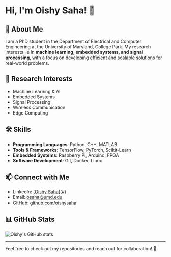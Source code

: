 # Hi, I'm Oishy Saha! 👋

## 🔬 About Me
I am a PhD student in the Department of Electrical and Computer Engineering at the University of Maryland, College Park. My research interests lie in **machine learning, embedded systems, and signal processing**, with a focus on developing efficient and scalable solutions for real-world problems.

## 🚀 Research Interests
- Machine Learning & AI
- Embedded Systems
- Signal Processing
- Wireless Communication
- Edge Computing

## 🛠️ Skills
- **Programming Languages**: Python, C++, MATLAB
- **Tools & Frameworks**: TensorFlow, PyTorch, Scikit-Learn
- **Embedded Systems**: Raspberry Pi, Arduino, FPGA
- **Software Development**: Git, Docker, Linux

## 📫 Connect with Me
- LinkedIn: [[Oishy Saha](https://www.linkedin.com/in/oishy-saha-18391a164/)](#)
- Email: [osaha@umd.edu](mailto:osaha@umd.edu)
- GitHub: [github.com/oishysaha](#)

## 📊 GitHub Stats
![Oishy's GitHub stats](https://github-readme-stats.vercel.app/api?username=oishysaha&show_icons=true&theme=radical)

---
Feel free to check out my repositories and reach out for collaboration! 🚀
